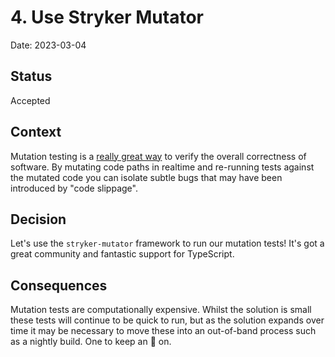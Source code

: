 # 4. Use Stryker Mutator

Date: 2023-03-04

## Status

Accepted

## Context

Mutation testing is a [really great way](https://www.youtube.com/watch?v=h_DBFHWn3YE) to verify the overall correctness of software. By mutating code paths in realtime and re-running tests against the mutated code you can isolate subtle bugs that may have been introduced by "code slippage".

## Decision

Let's use the `stryker-mutator` framework to run our mutation tests! It's got a great community and fantastic support for TypeScript.

## Consequences

Mutation tests are computationally expensive. Whilst the solution is small these tests will continue to be quick to run, but as the solution expands over time it may be necessary to move these into an out-of-band process such as a nightly build. One to keep an 👀 on.
